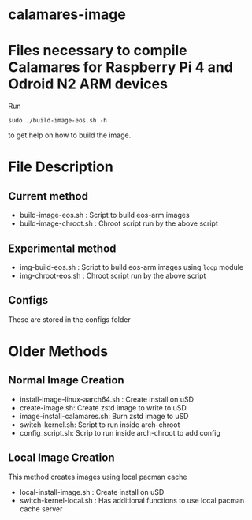 
# calamares-image
Files necessary to compile Calamares for Raspberry Pi 4 and Odroid N2 ARM devices
=======
Run
```
sudo ./build-image-eos.sh -h
```
to get help on how to build the image.


# File Description
## Current method
- build-image-eos.sh : Script to build eos-arm images
- build-image-chroot.sh : Chroot script run by the above script

## Experimental method
- img-build-eos.sh : Script to build eos-arm images using `loop` module
- img-chroot-eos.sh : Chroot script run by the above script

## Configs
These are stored in the configs folder

# Older Methods
## Normal Image Creation
- install-image-linux-aarch64.sh : Create install on uSD
- create-image.sh: Create zstd image to write to uSD
- image-install-calamares.sh: Burn zstd image to uSD
- switch-kernel.sh: Script to run inside arch-chroot
- config_script.sh: Scrip to run inside arch-chroot to add config

## Local Image Creation
This method creates images using local pacman cache
- local-install-image.sh : Create install on uSD
- switch-kernel-local.sh : Has additional functions to use local pacman cache server


